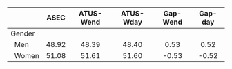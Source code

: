 
|                      |         ASEC |    ATUS-Wend |    ATUS-Wday |     Gap-Wend |      Gap-day |
| -------------------- | :----------: | :----------: | :----------: | :----------: | :----------: |
| Gender               |              |              |              |              |              |
| &nbsp;&nbsp;Men      |        48.92 |        48.39 |        48.40 |         0.53 |         0.52 |
| &nbsp;&nbsp;Women    |        51.08 |        51.61 |        51.60 |        -0.53 |        -0.52 |

